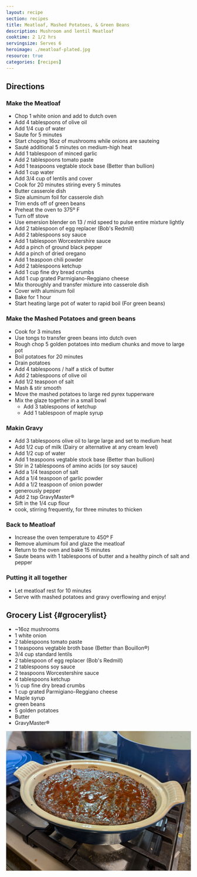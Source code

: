 ```yaml
---
layout: recipe
section: recipes
title: Meatloaf, Mashed Potatoes, & Green Beans
description: Mushroom and lentil Meatloaf
cooktime: 2 1/2 hrs
servingsize: Serves 6
heroimage: ./meatloaf-plated.jpg
resource: true
categories: [recipes]
---
```


## Directions
### Make the Meatloaf
* Chop 1 white onion and add to dutch oven
* Add 4 tablespoons of olive oil
* Add 1/4 cup of water
* Saute for 5 minutes
* Start choping 16oz of mushrooms while onions are sauteing
* Sauté additional 5 minutes on medium-high heat
* Add 1 tablespoon of minced garlic
* Add 2 tablespoons tomato paste
* Add 1 teaspoons vegtable stock base (Better than bullion)
* Add 1 cup water
* Add 3/4 cup of lentils and cover
* Cook for 20 minutes stiring every 5 minutes
* Butter casserole dish
* Size aluminum foil for casserole dish
* Trim ends off of green beans
* Preheat the oven to 375º F 
* Turn off stove
* Use emersion blender on 13 / mid speed to pulse entire mixture lightly
* Add 2 tablespoon of egg replacer (Bob's Redmill)
* Add 2 tablespoons soy sauce
* Add 1 tablespoon Worcestershire sauce
* Add a pinch of ground black pepper
* Add a pinch of dried oregano
* Add 1 teaspoon chili powder
* Add 2 tablespoons ketchup
* Add 1 cup fine dry bread crumbs
* Add 1 cup grated Parmigiano-Reggiano cheese
* Mix thoroughly and transfer mixture into casserole dish 
* Cover with aluminum foil
* Bake for 1 hour
* Start heating large pot of water to rapid boil (For green beans)

### Make the Mashed Potatoes and green beans
* Cook for 3 minutes
* Use tongs to transfer green beans into dutch oven
* Rough chop 5 golden potatoes into medium chunks and move to large pot
* Boil potatoes for 20 minutes
* Drain potatoes
* Add 4 tablespoons / half a stick of butter
* Add 2 tablespoons of olive oil
* Add 1/2 teaspoon of salt
* Mash & stir smooth
* Move the mashed potatoes to large red pyrex tupperware
* Mix the glaze together in a small bowl
    * Add 3 tablespoons of ketchup
    * Add 1 tablespoon of maple syrup

### Makin Gravy
* Add 3 tablespoons olive oil to large large and set to medium heat
* Add 1/2 cup of milk (Dairy or alternative at any cream level)
* Add 1/2 cup of water
* Add 1 teaspoons vegtable stock base (Better than bullion)
* Stir in 2 tablespoons of amino acids (or soy sauce)
* Add a 1/4 teaspoon of salt
* Add a 1/4 teaspoon of garlic powder
* Add a 1/2 teaspoon of onion powder
* generously pepper
* Add 2 tsp GravyMaster®
* Sift in the 1/4 cup flour
* cook, stirring frequently, for three minutes to thicken

### Back to Meatloaf
* Increase the oven temperature to 450º F
* Remove aluminum foil and glaze the meatloaf
* Return to the oven and bake 15 minutes
* Saute beans with 1 tablespoons of butter and a healthy pinch of salt and pepper


### Putting it all together
* Let meatloaf rest for 10 minutes
* Serve with mashed potatoes and gravy overflowing and enjoy!

## Grocery List {#grocerylist}
<div class="full" id="copygrocerylist" onclick="copyDivToClipboard()" markdown="1">

* ~16oz mushrooms
* 1 white onion
* 2 tablespoons tomato paste
* 1 teaspoons vegtable broth base (Better than Bouillon®)
* 3/4 cup standard lentils
* 2 tablespoon of egg replacer (Bob's Redmill)
* 2 tablespoons soy sauce
* 2 teaspoons Worcestershire sauce
* 4 tablespoons ketchup
* ½ cup fine dry bread crumbs
* 1 cup grated Parmigiano-Reggiano cheese
* Maple syrup
* green beans 
* 5 golden potatoes
* Butter
* GravyMaster®

</div>

![{{page.description}}](./meatloaf-out-of-oven.jpg "{{page.title}}")
